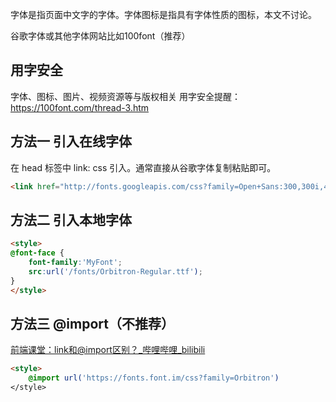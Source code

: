 字体是指页面中文字的字体。字体图标是指具有字体性质的图标，本文不讨论。

谷歌字体或其他字体网站比如100font（推荐）

## 用字安全
字体、图标、图片、视频资源等与版权相关
用字安全提醒： https://100font.com/thread-3.htm

## 方法一 引入在线字体
在 head 标签中 link: css 引入。通常直接从谷歌字体复制粘贴即可。
``` html
<link href="http://fonts.googleapis.com/css?family=Open+Sans:300,300i,400,400i,600,600i,700,700i,800,800i" rel="stylesheet">
```

## 方法二 引入本地字体
``` html
<style>
@font-face {
    font-family:'MyFont';
    src:url('/fonts/Orbitron-Regular.ttf');
}
</style>
```

## 方法三 @import（不推荐）
[前端课堂：link和@import区别？\_哔哩哔哩\_bilibili](https://www.bilibili.com/video/BV1md4y1778r/?spm_id_from=333.999.0.0)
``` html
<style>
    @import url('https://fonts.font.im/css?family=Orbitron')
</style>
```

